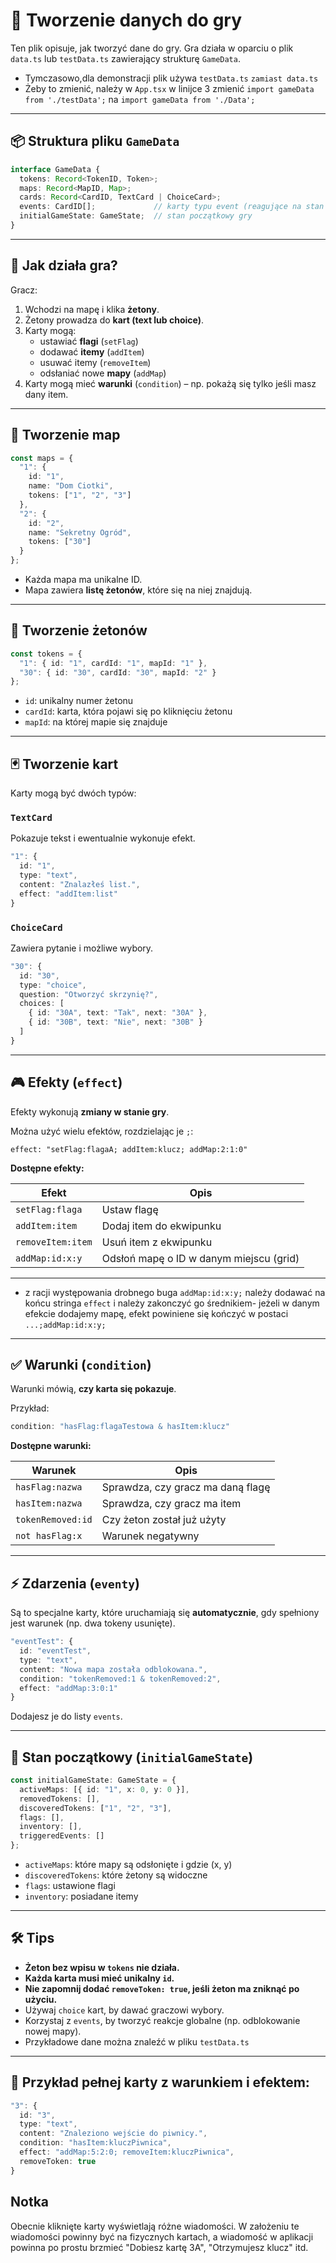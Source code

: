 # 🎩 Tworzenie danych do gry 

Ten plik opisuje, jak tworzyć dane do gry. Gra działa w oparciu o plik `data.ts` lub `testData.ts` zawierający strukturę `GameData`.

- Tymczasowo,dla demonstracji plik używa  `testData.ts` `zamiast data.ts`
- Żeby to zmienić, należy  w `App.tsx` w linijce 3 zmienić `import gameData from './testData';` na  `import gameData from './Data';`


---

## 📦 Struktura pliku `GameData`

```ts
interface GameData {
  tokens: Record<TokenID, Token>;
  maps: Record<MapID, Map>;
  cards: Record<CardID, TextCard | ChoiceCard>;
  events: CardID[];             // karty typu event (reagujące na stan gry)
  initialGameState: GameState;  // stan początkowy gry
}
```

---

## 🧹 Jak działa gra?

Gracz:
1. Wchodzi na mapę i klika **żetony**.
2. Żetony prowadza do **kart (text lub choice)**.
3. Karty mogą:
   - ustawiać **flagi** (`setFlag`)
   - dodawać **itemy** (`addItem`)
   - usuwać itemy (`removeItem`)
   - odsłaniać nowe **mapy** (`addMap`)
4. Karty mogą mieć **warunki** (`condition`) – np. pokażą się tylko jeśli masz dany item.

---

## 🗼 Tworzenie map

```ts
const maps = {
  "1": {
    id: "1",
    name: "Dom Ciotki",
    tokens: ["1", "2", "3"]
  },
  "2": {
    id: "2",
    name: "Sekretny Ogród",
    tokens: ["30"]
  }
};
```

- Każda mapa ma unikalne ID.
- Mapa zawiera **listę żetonów**, które się na niej znajdują.

---

## 🎯 Tworzenie żetonów

```ts
const tokens = {
  "1": { id: "1", cardId: "1", mapId: "1" },
  "30": { id: "30", cardId: "30", mapId: "2" }
};
```

- `id`: unikalny numer żetonu
- `cardId`: karta, która pojawi się po kliknięciu żetonu
- `mapId`: na której mapie się znajduje

---

## 🃏 Tworzenie kart

Karty mogą być dwóch typów:

### `TextCard`
Pokazuje tekst i ewentualnie wykonuje efekt.

```ts
"1": {
  id: "1",
  type: "text",
  content: "Znalazłeś list.",
  effect: "addItem:list"
}
```

### `ChoiceCard`
Zawiera pytanie i możliwe wybory.

```ts
"30": {
  id: "30",
  type: "choice",
  question: "Otworzyć skrzynię?",
  choices: [
    { id: "30A", text: "Tak", next: "30A" },
    { id: "30B", text: "Nie", next: "30B" }
  ]
}
```

---

## 🎮 Efekty (`effect`)

Efekty wykonują **zmiany w stanie gry**.

Można użyć wielu efektów, rozdzielając je `;`:

```
effect: "setFlag:flagaA; addItem:klucz; addMap:2:1:0"
```

**Dostępne efekty:**

| Efekt              | Opis                                       |
|--------------------|--------------------------------------------|
| `setFlag:flaga`    | Ustaw flagę                                |
| `addItem:item`     | Dodaj item do ekwipunku                    |
| `removeItem:item`  | Usuń item z ekwipunku                      |
| `addMap:id:x:y`    | Odsłoń mapę o ID w danym miejscu (grid)   |

---

- z racji występowania drobnego buga `addMap:id:x:y;` należy dodawać na końcu stringa `effect` i należy zakonczyć go średnikiem- jeżeli w danym efekcie dodajemy mapę, efekt powiniene się kończyć w postaci `...;addMap:id:x:y;`

---

## ✅ Warunki (`condition`)

Warunki mówią, **czy karta się pokazuje**.

Przykład:

```ts
condition: "hasFlag:flagaTestowa & hasItem:klucz"
```

**Dostępne warunki:**

| Warunek               | Opis                                                |
|------------------------|-----------------------------------------------------|
| `hasFlag:nazwa`        | Sprawdza, czy gracz ma daną flagę                  |
| `hasItem:nazwa`        | Sprawdza, czy gracz ma item                        |
| `tokenRemoved:id`      | Czy żeton został już użyty                         |
| `not hasFlag:x`        | Warunek negatywny                                  |

---

## ⚡ Zdarzenia (`eventy`)

Są to specjalne karty, które uruchamiają się **automatycznie**, gdy spełniony jest warunek (np. dwa tokeny usunięte).

```ts
"eventTest": {
  id: "eventTest",
  type: "text",
  content: "Nowa mapa została odblokowana.",
  condition: "tokenRemoved:1 & tokenRemoved:2",
  effect: "addMap:3:0:1"
}
```

Dodajesz je do listy `events`.

---

## 🚀 Stan początkowy (`initialGameState`)

```ts
const initialGameState: GameState = {
  activeMaps: [{ id: "1", x: 0, y: 0 }],
  removedTokens: [],
  discoveredTokens: ["1", "2", "3"],
  flags: [],
  inventory: [],
  triggeredEvents: []
};
```

- `activeMaps`: które mapy są odsłonięte i gdzie (x, y)
- `discoveredTokens`: które żetony są widoczne
- `flags`: ustawione flagi
- `inventory`: posiadane itemy

---

## 🛠️ Tips 

- **Żeton bez wpisu w `tokens` nie działa.**
- **Każda karta musi mieć unikalny `id`.**
- **Nie zapomnij dodać `removeToken: true`, jeśli żeton ma zniknąć po użyciu.**
- Używaj `choice` kart, by dawać graczowi wybory.
- Korzystaj z `events`, by tworzyć reakcje globalne (np. odblokowanie nowej mapy).
- Przykładowe dane można znaleźć w pliku `testData.ts`

---

## 📄 Przykład pełnej karty z warunkiem i efektem:

```ts
"3": {
  id: "3",
  type: "text",
  content: "Znaleziono wejście do piwnicy.",
  condition: "hasItem:kluczPiwnica",
  effect: "addMap:5:2:0; removeItem:kluczPiwnica",
  removeToken: true
}
```


## Notka
Obecnie kliknięte karty wyświetlają różne wiadomości. W założeniu te wiadomości powinny być na fizycznych kartach, a wiadomość w aplikacji powinna po prostu brzmieć "Dobiesz kartę 3A", "Otrzymujesz klucz" itd.
